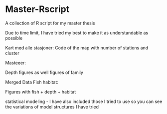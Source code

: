# Master-Rscript
A collection of R script for my master thesis

Due to time limit, I have tried my best to make it as understandable as possible 

Kart med alle stasjoner: 
Code of the map with number of stations and cluster


Masteeer: 

Depth figures as well figures of family


Merged Data Fish habitat:

Figures with fish + depth + habitat

statistical modeling - I have also included those I tried to use so you can see the variations of model structures I have tried
